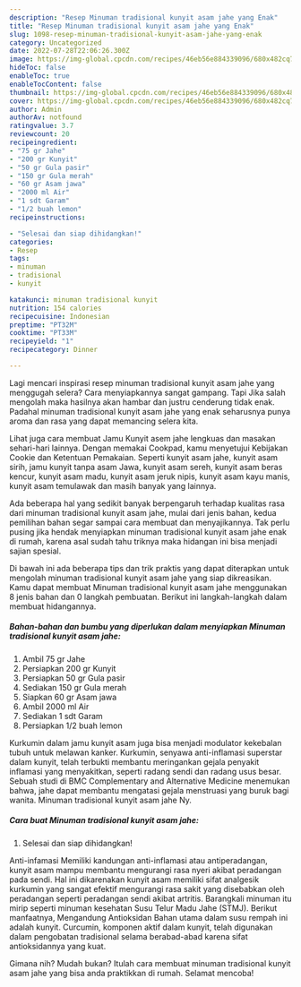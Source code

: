 ```yaml
---
description: "Resep Minuman tradisional kunyit asam jahe yang Enak"
title: "Resep Minuman tradisional kunyit asam jahe yang Enak"
slug: 1098-resep-minuman-tradisional-kunyit-asam-jahe-yang-enak
category: Uncategorized
date: 2022-07-28T22:06:26.300Z
image: https://img-global.cpcdn.com/recipes/46eb56e884339096/680x482cq70/minuman-tradisional-kunyit-asam-jahe-foto-resep-utama.jpg
hideToc: false
enableToc: true
enableTocContent: false
thumbnail: https://img-global.cpcdn.com/recipes/46eb56e884339096/680x482cq70/minuman-tradisional-kunyit-asam-jahe-foto-resep-utama.jpg
cover: https://img-global.cpcdn.com/recipes/46eb56e884339096/680x482cq70/minuman-tradisional-kunyit-asam-jahe-foto-resep-utama.jpg
author: Admin
authorAv: notfound
ratingvalue: 3.7
reviewcount: 20
recipeingredient:
- "75 gr Jahe"
- "200 gr Kunyit"
- "50 gr Gula pasir"
- "150 gr Gula merah"
- "60 gr Asam jawa"
- "2000 ml Air"
- "1 sdt Garam"
- "1/2 buah lemon"
recipeinstructions:

- "Selesai dan siap dihidangkan!"
categories:
- Resep
tags:
- minuman
- tradisional
- kunyit

katakunci: minuman tradisional kunyit 
nutrition: 154 calories
recipecuisine: Indonesian
preptime: "PT32M"
cooktime: "PT33M"
recipeyield: "1"
recipecategory: Dinner

---
```



Lagi mencari inspirasi resep minuman tradisional kunyit asam jahe yang menggugah selera? Cara menyiapkannya sangat gampang. Tapi Jika salah mengolah maka hasilnya akan hambar dan justru cenderung tidak enak. Padahal minuman tradisional kunyit asam jahe yang enak seharusnya punya aroma dan rasa yang dapat memancing selera kita.


Lihat juga cara membuat Jamu Kunyit asem jahe lengkuas dan masakan sehari-hari lainnya. Dengan memakai Cookpad, kamu menyetujui Kebijakan Cookie dan Ketentuan Pemakaian. Seperti kunyit asam jahe, kunyit asam sirih, jamu kunyit tanpa asam Jawa, kunyit asam sereh, kunyit asam beras kencur, kunyit asam madu, kunyit asam jeruk nipis, kunyit asam kayu manis, kunyit asam temulawak dan masih banyak yang lainnya.

Ada beberapa hal yang sedikit banyak berpengaruh terhadap kualitas rasa dari minuman tradisional kunyit asam jahe, mulai dari jenis bahan, kedua pemilihan bahan segar sampai cara membuat dan menyajikannya. Tak perlu pusing jika hendak menyiapkan minuman tradisional kunyit asam jahe enak di rumah, karena asal sudah tahu triknya maka hidangan ini bisa menjadi sajian spesial.


Di bawah ini ada beberapa tips dan trik praktis yang dapat diterapkan untuk mengolah minuman tradisional kunyit asam jahe yang siap dikreasikan. Kamu dapat membuat Minuman tradisional kunyit asam jahe menggunakan 8 jenis bahan dan 0 langkah pembuatan. Berikut ini langkah-langkah dalam membuat hidangannya.

<!--inarticleads1-->

##### Bahan-bahan dan bumbu yang diperlukan dalam menyiapkan Minuman tradisional kunyit asam jahe:

1. Ambil 75 gr Jahe
1. Persiapkan 200 gr Kunyit
1. Persiapkan 50 gr Gula pasir
1. Sediakan 150 gr Gula merah
1. Siapkan 60 gr Asam jawa
1. Ambil 2000 ml Air
1. Sediakan 1 sdt Garam
1. Persiapkan 1/2 buah lemon


Kurkumin dalam jamu kunyit asam juga bisa menjadi modulator kekebalan tubuh untuk melawan kanker. Kurkumin, senyawa anti-inflamasi superstar dalam kunyit, telah terbukti membantu meringankan gejala penyakit inflamasi yang menyakitkan, seperti radang sendi dan radang usus besar. Sebuah studi di BMC Complementary and Alternative Medicine menemukan bahwa, jahe dapat membantu mengatasi gejala menstruasi yang buruk bagi wanita. Minuman tradisional kunyit asam jahe Ny. 

<!--inarticleads2-->

##### Cara buat Minuman tradisional kunyit asam jahe:


1. Selesai dan siap dihidangkan!

Anti-infamasi Memiliki kandungan anti-inflamasi atau antiperadangan, kunyit asam mampu membantu mengurangi rasa nyeri akibat peradangan pada sendi. Hal ini dikarenakan kunyit asam memiliki sifat analgesik kurkumin yang sangat efektif mengurangi rasa sakit yang disebabkan oleh peradangan seperti peradangan sendi akibat artritis. Barangkali minuman itu mirip seperti minuman kesehatan Susu Telur Madu Jahe (STMJ). Berikut manfaatnya, Mengandung Antioksidan Bahan utama dalam susu rempah ini adalah kunyit. Curcumin, komponen aktif dalam kunyit, telah digunakan dalam pengobatan tradisional selama berabad-abad karena sifat antioksidannya yang kuat. 

Gimana nih? Mudah bukan? Itulah cara membuat minuman tradisional kunyit asam jahe yang bisa anda praktikkan di rumah. Selamat mencoba!
